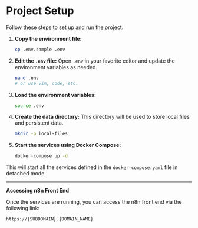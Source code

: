 # Project Setup

Follow these steps to set up and run the project:

1. **Copy the environment file:**
   ```bash
   cp .env.sample .env
   ```

2. **Edit the `.env` file:**
   Open `.env` in your favorite editor and update the environment variables as needed.
   ```bash
   nano .env
   # or use vim, code, etc.
   ```

3. **Load the environment variables:**
   ```bash
   source .env
   ```

4. **Create the data directory:**
   This directory will be used to store local files and persistent data.
   ```bash
   mkdir -p local-files
   ```

5. **Start the services using Docker Compose:**
   ```bash
   docker-compose up -d
   ```

This will start all the services defined in the `docker-compose.yaml` file in detached mode.

---

**Accessing n8n Front End**

Once the services are running, you can access the n8n front end via the following link:
```
https://{SUBDOMAIN}.{DOMAIN_NAME}
```